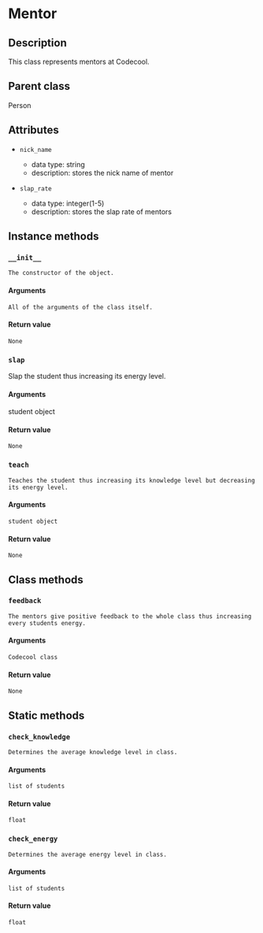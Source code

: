 # Mentor

## Description
This class represents mentors at Codecool.

## Parent class
Person

## Attributes

* ```nick_name```
  * data type: string
  * description: stores the nick name of mentor

* ```slap_rate```
  * data type: integer(1-5)
  * description: stores the slap rate of mentors

## Instance methods

### ```__init__```

    The constructor of the object.

#### Arguments

    All of the arguments of the class itself.

#### Return value

    None

### ```slap```

Slap the student thus increasing its energy level.

#### Arguments

student object

#### Return value
    None

### ```teach```

    Teaches the student thus increasing its knowledge level but decreasing its energy level.

#### Arguments

    student object

#### Return value

    None




## Class methods

### ```feedback```

    The mentors give positive feedback to the whole class thus increasing every students energy.

#### Arguments

    Codecool class

#### Return value

    None



## Static methods

### ```check_knowledge```

    Determines the average knowledge level in class.

#### Arguments

    list of students

#### Return value

    float

### ```check_energy```

    Determines the average energy level in class.

#### Arguments

    list of students

#### Return value

    float
